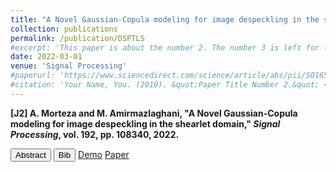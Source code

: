 ```yaml
---
title: "A Novel Gaussian-Copula modeling for image despeckling in the shearlet domain"
collection: publications
permalink: /publication/DSPTLS
#excerpt: 'This paper is about the number 2. The number 3 is left for future work.'
date: 2022-03-01
venue: 'Signal Processing'
#paperurl: 'https://www.sciencedirect.com/science/article/abs/pii/S0165168421003777?via%3Dihub'
#citation: 'Your Name, You. (2010). &quot;Paper Title Number 2.&quot; <i>Journal 1</i>. 1(2).'
---
```

<div class="ieee-article">
    <p><strong>[J2] A. Morteza and M. Amirmazlaghani, "A Novel Gaussian-Copula modeling for image despeckling in the shearlet domain," <em>Signal Processing</em>, vol. 192, pp. 108340, 2022.</strong></p>
</div>
<!--<span id="abstract" onclick="toggleVisibility('abstract-content')" style="cursor: pointer; text-decoration: underline; color: blue;">Abstract</span> -->
<link rel="stylesheet" href="{{ site.baseurl }}/assets/css/botton.css">
<button id="SPabstract" onclick="toggleVisibility('SPabstract-content')" class="custom-button">Abstract</button>
<button id="SPbibtex" onclick="toggleVisibility('SPbibtex-content')" class="custom-button">Bib</button>
<!--<button id="SPcode" onclick="toggleVisibility('SPcode-content')" class="custom-button">Code</button> -->
<a href="https://github.com/Aarian/GaussianCopulaDenoising" target="_blank" class="custom-button">Demo</a> 
<a href="https://www.sciencedirect.com/science/article/abs/pii/S0165168421003777?via%3Dihub" target="_blank" class="custom-button">Paper</a>
<!--<button id="code" onclick="toggleVisibility('code-content')" class="custom-button">Code</button>
<button id="paper" onclick="toggleVisibility('paper-content')" class="custom-button">Paper</button> -->
<div id="SPabstract-content" style="display: none;"> <b>Abstract:</b> Image denoising, degraded by speckle noise, has turned into a prevalent problem in image processing. Speckle noise provides a granular perspective into the image and makes it difficult to have a clear interpretation of the singular and non-singular points. This paper proposes a novel statistical approach based on Gaussian Copula modeling in the Shearlet domain. The proposed multi-dimensional Minimum Mean Square Error (MMSE) processor consists of two key components. First, Bi Parameter Cauchy Gaussian Mixture model (BCGM) as the marginal distribution of shearlet coefficients is employed. Second, the joint-prior distribution modeling is formed, based on proposing the Gaussian copula, to model the dependency of the target coefficient respect to its neighbors. The closed form mathematical expression of proposed multi dimensional MMSE processor has some computational advantages, such as parallel computing. It will be shown that the proposed processor has adaptive behavior, meaning that, working non-linearly according to the estimated noise variance on each scale and direction of the shratlet transform. This behavior confirms that the designed processor is not sensitive to initial parameter settings, unlike the state-of-the-art filters in this area.</div>
<div id="SPbibtex-content" style="display: none;">
    <pre class="bibtex">
@article{MORTEZA2022108340,
title = {A Novel Gaussian-Copula modeling for image despeckling in the shearlet domain},
journal = {Signal Processing},
volume = {192},
pages = {108340},
year = {2022},
issn = {0165-1684},
doi = {https://doi.org/10.1016/j.sigpro.2021.108340},
url = {https://www.sciencedirect.com/science/article/pii/S0165168421003777},
author = {Arian Morteza and Maryam Amirmazlaghani},
keywords = {Multiplicative noise, Non sub sampled shearlet transform, BCGM, Gaussian-Copula, Shearlet transform},
}
    </pre>
</div>
<div id="SPcode-content" style="display: none;"> To be added. </div>
